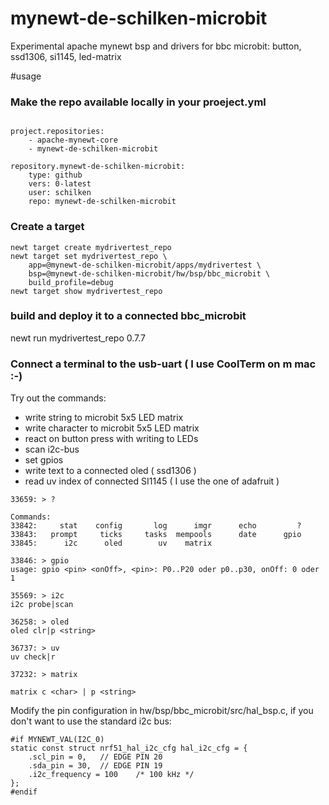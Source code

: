 # mynewt-de-schilken-microbit
Experimental apache mynewt bsp and drivers for bbc microbit: button, ssd1306, si1145, led-matrix 


#usage
### Make the repo available locally in your proeject.yml
```

project.repositories:
    - apache-mynewt-core
    - mynewt-de-schilken-microbit

repository.mynewt-de-schilken-microbit:
    type: github
    vers: 0-latest
    user: schilken
    repo: mynewt-de-schilken-microbit
```



### Create a target

```
newt target create mydrivertest_repo
newt target set mydrivertest_repo \
	app=@mynewt-de-schilken-microbit/apps/mydrivertest \
	bsp=@mynewt-de-schilken-microbit/hw/bsp/bbc_microbit \
	build_profile=debug
newt target show mydrivertest_repo
```

### build and deploy it to a connected bbc_microbit 
newt run mydrivertest_repo 0.7.7


### Connect a terminal to the usb-uart ( I use CoolTerm on m mac :-)

Try out the commands:
* write string to microbit 5x5 LED matrix
* write character to microbit 5x5 LED matrix
* react on button press with writing to LEDs
* scan i2c-bus
* set gpios
* write text to a connected oled ( ssd1306 )
* read uv index of connected SI1145 ( I use the one of adafruit )


```
33659: > ?

Commands:
33842:     stat    config       log      imgr      echo         ? 
33843:   prompt     ticks     tasks  mempools      date      gpio 
33845:      i2c      oled        uv    matrix 

33846: > gpio
usage: gpio <pin> <onOff>, <pin>: P0..P20 oder p0..p30, onOff: 0 oder 1

35569: > i2c
i2c probe|scan

36258: > oled
oled clr|p <string>

36737: > uv
uv check|r

37232: > matrix

matrix c <char> | p <string>
```


Modify the pin configuration in hw/bsp/bbc_microbit/src/hal_bsp.c, if you don't want to use the standard i2c bus:

```
#if MYNEWT_VAL(I2C_0)
static const struct nrf51_hal_i2c_cfg hal_i2c_cfg = {
    .scl_pin = 0,   // EDGE PIN 20
    .sda_pin = 30,  // EDGE PIN 19
    .i2c_frequency = 100    /* 100 kHz */
};
#endif
```
